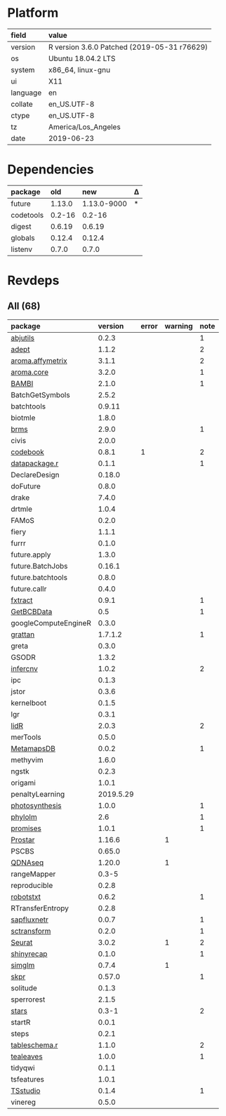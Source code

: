 # Platform

|field    |value                                       |
|:--------|:-------------------------------------------|
|version  |R version 3.6.0 Patched (2019-05-31 r76629) |
|os       |Ubuntu 18.04.2 LTS                          |
|system   |x86_64, linux-gnu                           |
|ui       |X11                                         |
|language |en                                          |
|collate  |en_US.UTF-8                                 |
|ctype    |en_US.UTF-8                                 |
|tz       |America/Los_Angeles                         |
|date     |2019-06-23                                  |

# Dependencies

|package   |old    |new         |Δ  |
|:---------|:------|:-----------|:--|
|future    |1.13.0 |1.13.0-9000 |*  |
|codetools |0.2-16 |0.2-16      |   |
|digest    |0.6.19 |0.6.19      |   |
|globals   |0.12.4 |0.12.4      |   |
|listenv   |0.7.0  |0.7.0       |   |

# Revdeps

## All (68)

|package                                         |version   |error |warning |note |
|:-----------------------------------------------|:---------|:-----|:-------|:----|
|[abjutils](problems.md#abjutils)                |0.2.3     |      |        |1    |
|[adept](problems.md#adept)                      |1.1.2     |      |        |2    |
|[aroma.affymetrix](problems.md#aromaaffymetrix) |3.1.1     |      |        |2    |
|[aroma.core](problems.md#aromacore)             |3.2.0     |      |        |1    |
|[BAMBI](problems.md#bambi)                      |2.1.0     |      |        |1    |
|BatchGetSymbols                                 |2.5.2     |      |        |     |
|batchtools                                      |0.9.11    |      |        |     |
|biotmle                                         |1.8.0     |      |        |     |
|[brms](problems.md#brms)                        |2.9.0     |      |        |1    |
|civis                                           |2.0.0     |      |        |     |
|[codebook](problems.md#codebook)                |0.8.1     |1     |        |2    |
|[datapackage.r](problems.md#datapackager)       |0.1.1     |      |        |1    |
|DeclareDesign                                   |0.18.0    |      |        |     |
|doFuture                                        |0.8.0     |      |        |     |
|drake                                           |7.4.0     |      |        |     |
|drtmle                                          |1.0.4     |      |        |     |
|FAMoS                                           |0.2.0     |      |        |     |
|fiery                                           |1.1.1     |      |        |     |
|furrr                                           |0.1.0     |      |        |     |
|future.apply                                    |1.3.0     |      |        |     |
|future.BatchJobs                                |0.16.1    |      |        |     |
|future.batchtools                               |0.8.0     |      |        |     |
|future.callr                                    |0.4.0     |      |        |     |
|[fxtract](problems.md#fxtract)                  |0.9.1     |      |        |1    |
|[GetBCBData](problems.md#getbcbdata)            |0.5       |      |        |1    |
|googleComputeEngineR                            |0.3.0     |      |        |     |
|[grattan](problems.md#grattan)                  |1.7.1.2   |      |        |1    |
|greta                                           |0.3.0     |      |        |     |
|GSODR                                           |1.3.2     |      |        |     |
|[infercnv](problems.md#infercnv)                |1.0.2     |      |        |2    |
|ipc                                             |0.1.3     |      |        |     |
|jstor                                           |0.3.6     |      |        |     |
|kernelboot                                      |0.1.5     |      |        |     |
|lgr                                             |0.3.1     |      |        |     |
|[lidR](problems.md#lidr)                        |2.0.3     |      |        |2    |
|merTools                                        |0.5.0     |      |        |     |
|[MetamapsDB](problems.md#metamapsdb)            |0.0.2     |      |        |1    |
|methyvim                                        |1.6.0     |      |        |     |
|ngstk                                           |0.2.3     |      |        |     |
|origami                                         |1.0.1     |      |        |     |
|penaltyLearning                                 |2019.5.29 |      |        |     |
|[photosynthesis](problems.md#photosynthesis)    |1.0.0     |      |        |1    |
|[phylolm](problems.md#phylolm)                  |2.6       |      |        |1    |
|[promises](problems.md#promises)                |1.0.1     |      |        |1    |
|[Prostar](problems.md#prostar)                  |1.16.6    |      |1       |     |
|PSCBS                                           |0.65.0    |      |        |     |
|[QDNAseq](problems.md#qdnaseq)                  |1.20.0    |      |1       |     |
|rangeMapper                                     |0.3-5     |      |        |     |
|reproducible                                    |0.2.8     |      |        |     |
|[robotstxt](problems.md#robotstxt)              |0.6.2     |      |        |1    |
|RTransferEntropy                                |0.2.8     |      |        |     |
|[sapfluxnetr](problems.md#sapfluxnetr)          |0.0.7     |      |        |1    |
|[sctransform](problems.md#sctransform)          |0.2.0     |      |        |1    |
|[Seurat](problems.md#seurat)                    |3.0.2     |      |1       |2    |
|[shinyrecap](problems.md#shinyrecap)            |0.1.0     |      |        |1    |
|[simglm](problems.md#simglm)                    |0.7.4     |      |1       |     |
|[skpr](problems.md#skpr)                        |0.57.0    |      |        |1    |
|solitude                                        |0.1.3     |      |        |     |
|sperrorest                                      |2.1.5     |      |        |     |
|[stars](problems.md#stars)                      |0.3-1     |      |        |2    |
|startR                                          |0.0.1     |      |        |     |
|steps                                           |0.2.1     |      |        |     |
|[tableschema.r](problems.md#tableschemar)       |1.1.0     |      |        |2    |
|[tealeaves](problems.md#tealeaves)              |1.0.0     |      |        |1    |
|tidyqwi                                         |0.1.1     |      |        |     |
|tsfeatures                                      |1.0.1     |      |        |     |
|[TSstudio](problems.md#tsstudio)                |0.1.4     |      |        |1    |
|vinereg                                         |0.5.0     |      |        |     |

